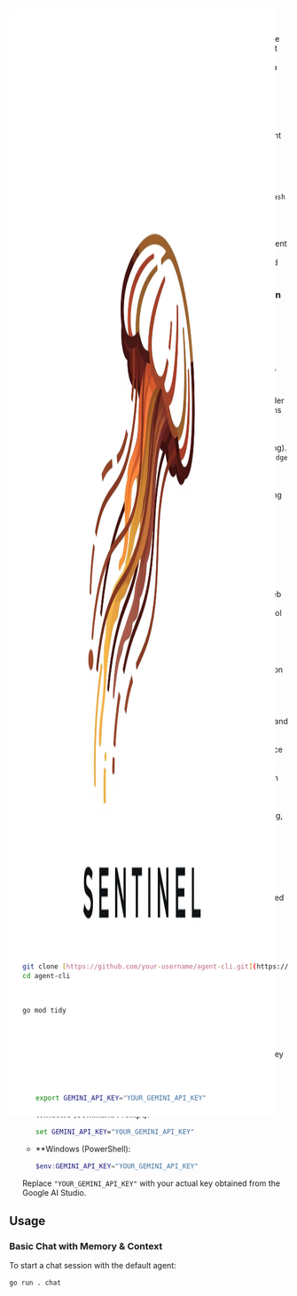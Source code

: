 
<img src="logo-sentinel.png" style="position:absolute; width:50%; height:50%" width="400"/>

`agent-cli` is a command-line interface (CLI) for interacting with and orchestrating intelligent agents powered by Google's Gemini Large Language Model. The goal of this project is to create a flexible, extensible framework for building AI-driven workflows, focusing on advanced agent capabilities like enhanced memory, context management inspired by mnemonic techniques, and efficient inference handling, while providing a cost-effective alternative to commercial vector database services for personal projects and shareable solutions.

## Features

This project is under active development. Below is a breakdown of current and planned functionalities.

### Phase 1: Foundation (Implemented)

* **CLI Structure:** Basic command-line interface using Cobra.
* **Gemini API Integration:** Seamless interaction with the `gemini-2.0-flash` model for LLM inference.
* **Basic Agent Definition:** A foundational `SimpleAgent` capable of processing messages.
* **Basic Conversation Flow:** Initial support for single-turn interactions.
* **API Key Management:** Securely loads Gemini API key from environment variables.
* **Error Handling & Logging:** Basic mechanisms for reporting errors and logging activities.

### Phase 2: Enhanced Agent Memory and Scalability Foundation (Currently In Progress)

* **Enhanced Memory System (AI Memory Palace Concept):**
    * **Response Caching:** Agents can cache user queries and their corresponding LLM responses, providing a richer short-term memory.
    * **Context Window Recall:** The agent explicitly retrieves recent conversation turns (cached responses) during its "walks through" memory to build the LLM's context.
* **Basic Knowledge Base (Simulated Embedding Spaces):**
    * **Topic-Based Knowledge Storage:** Allows adding text chunks under specific "topics," simulating distinct embedding spaces or domains of knowledge.
    * **Simulated Context Retrieval:** The agent can "walk through" and retrieve relevant knowledge snippets from the knowledge base based on the current query (currently via simple keyword matching).
    * **CLI Knowledge Management:** Commands (`knowledge add`, `knowledge list`) to manage the in-memory knowledge base.
* **In-Memory Inference Queue (Pub/Sub Placeholder):**
    * **Asynchronous Inference:** Uses Go channels to create a basic producer-consumer pattern for LLM inference requests, separating task submission from execution.
    * **Worker Pool:** Manages a configurable number of concurrent workers to process inference tasks.
* **Advanced Agent Prompt Engineering:** The agent's LLM prompt is engineered to effectively leverage both retrieved memory (cached responses) and knowledge base context.

### Phase 3: Agent Tooling & Advanced Orchestration (Planned)

* **External Tool Integration:** Define and execute external tools (e.g., web search, calculator, custom APIs) for agents to use.
* **Sophisticated Conversation History:** Implement more granular control and retrieval methods for conversation memory.
* **Multiple Agent Types:** Support for defining and managing different types of agents with specialized roles and capabilities.
* **Agent Orchestration Patterns:** Implement logic for chaining agents, branching dialogues, and multi-agent collaboration.
* **External Configuration:** Allow defining agents, tools, and orchestration flows via external files (e.g., YAML, JSON).

### Phase 4: Persistence, Scalability, and Distribution (Planned)

* **Persistent Storage:** Implement persistent storage for agent memory and the knowledge base (e.g., using SQLite for local persistence, or Firestore for cloud-native persistence).
* **Robust Message Broker Integration:** Replace the in-memory inference queue with a more robust message broker (e.g., Redis Pub/Sub, RabbitMQ, NATS) for distributed load balancing and resilience.
* **CLI Distribution:** Package the CLI for easy installation and distribution (e.g., via Homebrew, pre-compiled binaries).
* **Comprehensive Documentation:** Detailed user and developer documentation.
* **Performance Optimization & Testing:** Rigorous testing, benchmarking, and optimization for production readiness.

## Installation

### Prerequisites

* **Go:** Ensure you have Go (version 1.18 or higher recommended) installed on your system. You can download it from [golang.org/dl](https://golang.org/dl/).

### Setup

1.  **Clone the Repository:**
    ```bash
    git clone [https://github.com/your-username/agent-cli.git](https://github.com/your-username/agent-cli.git) # Replace with your repo URL
    cd agent-cli
    ```
2.  **Initialize Go Module and Install Dependencies:**
    ```bash
    go mod tidy
    ```
    This command will download and install the necessary Go modules, including `github.com/spf13/cobra`.
3.  **Set Your Gemini API Key:**
    The CLI requires your Google Gemini API key to interact with the LLM. Set it as an environment variable:

    * **Linux/macOS:**
        ```bash
        export GEMINI_API_KEY="YOUR_GEMINI_API_KEY"
        ```
    * **Windows (Command Prompt):**
        ```cmd
        set GEMINI_API_KEY="YOUR_GEMINI_API_KEY"
        ```
    * **Windows (PowerShell):
        ```powershell
        $env:GEMINI_API_KEY="YOUR_GEMINI_API_KEY"
        ```
    Replace `"YOUR_GEMINI_API_KEY"` with your actual key obtained from the Google AI Studio.

## Usage

### Basic Chat with Memory & Context

To start a chat session with the default agent:

```bash
go run . chat
